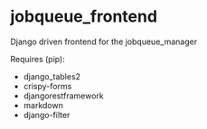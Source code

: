 jobqueue_frontend
=================

Django driven frontend for the jobqueue_manager

Requires (pip):
* django_tables2
* crispy-forms
* djangorestframework
* markdown
* django-filter
